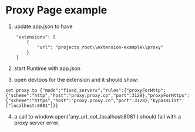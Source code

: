 # Proxy Page example

1. update app.json to have

~~~
	"extensions": [
		{
			"url": "projects_root\\extension-example\\proxy"
		}
	]
~~~

2. start Runtime with app.json

3. open devtoos for the extension and it should show:

~~~
set proxy to {"mode":"fixed_servers","rules":{"proxyForHttp":{"scheme":"http","host":"proxy.proxy.co","port":3128},"proxyForHttps":{"scheme":"https","host":"proxy.proxy.co","port":3128},"bypassList":["localhost:8081"]}}
~~~

4. a call to window.open('any_url_not_localhost:8081') should fail with a proxy server error.